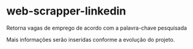 # web-scrapper-linkedin
Retorna vagas de emprego de acordo com a palavra-chave pesquisada


Mais informações serão inseridas conforme a evolução do projeto.
